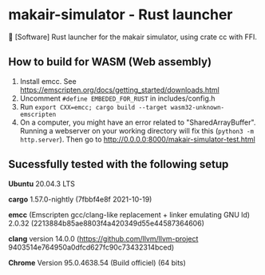 # makair-simulator - Rust launcher
🥽 [Software] Rust launcher for the makair simulator, using crate cc with FFI.


## How to build for WASM (Web assembly)
1. Install emcc. See https://emscripten.org/docs/getting_started/downloads.html
2. Uncomment `#define EMBEDED_FOR_RUST` in includes/config.h
3. Run `export CXX=emcc; cargo build --target wasm32-unknown-emscripten`
5. On a computer, you might have an error related to "SharedArrayBuffer". Running a webserver on your working directory will fix this (`python3 -m http.server`). Then go to http://0.0.0.0:8000/makair-simulator-test.html


## Sucessfully tested with the following setup
**Ubuntu** 20.04.3 LTS

**cargo** 1.57.0-nightly (7fbbf4e8f 2021-10-19)

**emcc** (Emscripten gcc/clang-like replacement + linker emulating GNU ld) 2.0.32 (2213884b85ae8803f4a420349d55e44587364606)

**clang** version 14.0.0 (https://github.com/llvm/llvm-project 9403514e764950a0dfcd627fc90c73432314bced)

**Chrome** Version 95.0.4638.54 (Build officiel) (64 bits)
